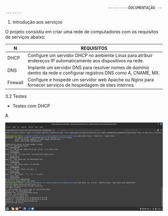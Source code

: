 
                                                  ---------DOCUMENTAÇÃO ---------


1. Introdução aos serviços

O projeto consistiu em criar uma rede de computadores com os requisitos de serviços abaixo:

| N | REQUISITOS |
| ------------- | ------------- |
| DHCP | Configure um servidor DHCP no ambiente Linux para atribuir endereços IP automaticamente aos dispositivos na rede. |
| DNS  |Implante um servidor DNS para resolver nomes de domínio dentro da rede e configurar registros DNS como A, CNAME, MX.  |
| Firewall| Configure e hospede um servidor web Apache ou Nginx para fornecer serviços de hospedagem de sites internos


3.2 Testes

- Testes com DHCP

A

  ![Texto Alternativo](dhcp.png)






